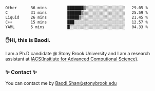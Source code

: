 <!--START_SECTION:waka-->

```txt
Other      36 mins         ███████▒░░░░░░░░░░░░░░░░░   29.05 %
C          31 mins         ██████▒░░░░░░░░░░░░░░░░░░   25.59 %
Liquid     26 mins         █████▒░░░░░░░░░░░░░░░░░░░   21.45 %
C++        15 mins         ███░░░░░░░░░░░░░░░░░░░░░░   12.57 %
YAML       5 mins          █░░░░░░░░░░░░░░░░░░░░░░░░   04.33 %
```

<!--END_SECTION:waka-->

### ✋Hi, this is Baodi. 

I am a Ph.D candidate @ Stony Brook University and I am a research assistant at [IACS(Insitiute for Advanced Computional Science)](https://iacs.stonybrook.edu/).

### ✨ Contact ✨

You can contact me by [Baodi.Shan@stonybrook.edu](mailto:Baodi.Shan@stonybrook.edu)





<!--
[![Anurag's GitHub stats](https://github-readme-stats.vercel.app/api?username=lwshanbd&theme=jolly&show_icons=true&count_private=true&include_all_commits=true)](https://github.com/anuraghazra/github-readme-stats)
**lwshanbd/lwshanbd** is a ✨ _special_ ✨ repository because its `README.md` (this file) appears on your GitHub profile.

Here are some ideas to get you started:

- 🔭 I’m currently working on ...
- 🌱 I’m currently learning ...
- 👯 I’m looking to collaborate on ...
- 🤔 I’m looking for help with ...
- 💬 Ask me about ...
- 📫 How to reach me: ...
- 😄 Pronouns: ...
- ⚡ Fun fact: ...
-->
